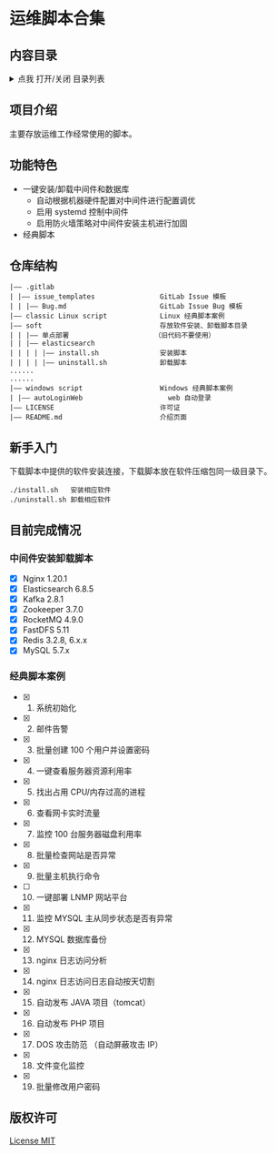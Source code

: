 <p align="center">
  <h1>运维脚本合集</h1>
</p>
<span id="nav-1"></span>

## 内容目录

<details>
  <summary>点我 打开/关闭 目录列表</summary>

- [内容目录](#内容目录)
- [项目介绍](#项目介绍)
- [功能特色](#功能特色)
- [仓库结构](#仓库结构)
- [新手入门](#新手入门)
- [目前完成情况](#目前完成情况)
  - [中间件安装卸载脚本](#中间件安装卸载脚本)
  - [经典脚本案例](#经典脚本案例)
- [版权许可](#版权许可)

</details>

<span id="nav-2"></span>

## 项目介绍

主要存放运维工作经常使用的脚本。

<span id="nav-3"></span>

## 功能特色

- 一键安装/卸载中间件和数据库
  - 自动根据机器硬件配置对中间件进行配置调优
  - 启用 systemd 控制中间件
  - 启用防火墙策略对中间件安装主机进行加固
- 经典脚本

<span id="nav-4"></span>

## 仓库结构

```
|—— .gitlab                         
| |—— issue_templates                GitLab Issue 模板
| | |—— Bug.md                       GitLab Issue Bug 模板
|—— classic Linux script             Linux 经典脚本案例
|—— soft                             存放软件安装、卸载脚本目录
| | |—— 单点部署                     （旧代码不要使用）
| | |—— elasticsearch                
| | | | |—— install.sh               安装脚本
| | | | |—— uninstall.sh             卸载脚本
......
......
|—— windows script                   Windows 经典脚本案例
| |—— autoLoginWeb                     web 自动登录
|—— LICENSE                          许可证
|—— README.md                        介绍页面
```

## 新手入门

下载脚本中提供的软件安装连接，下载脚本放在软件压缩包同一级目录下。

```
./install.sh   安装相应软件
./uninstall.sh 卸载相应软件
```

<span id="nav-6"></span>

## 目前完成情况

### 中间件安装卸载脚本

- [x] Nginx 1.20.1  
- [x] Elasticsearch 6.8.5  
- [x] Kafka 2.8.1  
- [x] Zookeeper 3.7.0  
- [x] RocketMQ 4.9.0  
- [x] FastDFS 5.11  
- [x] Redis 3.2.8, 6.x.x  
- [x] MySQL 5.7.x  

### 经典脚本案例

- [x] 1. 系统初始化  
- [x] 2. 邮件告警  
- [x] 3. 批量创建 100 个用户并设置密码  
- [x] 4. 一键查看服务器资源利用率  
- [x] 5. 找出占用 CPU/内存过高的进程  
- [x] 6. 查看网卡实时流量  
- [x] 7. 监控 100 台服务器磁盘利用率  
- [x] 8. 批量检查网站是否异常  
- [x] 9. 批量主机执行命令  
- [ ] 10. 一键部署 LNMP 网站平台  
- [x] 11. 监控 MYSQL 主从同步状态是否有异常  
- [x] 12. MYSQL 数据库备份  
- [x] 13. nginx 日志访问分析  
- [x] 14. nginx 日志访问日志自动按天切割
- [x] 15. 自动发布 JAVA 项目（tomcat）  
- [x] 16. 自动发布 PHP 项目  
- [x] 17. DOS 攻击防范 （自动屏蔽攻击 IP）  
- [x] 18. 文件变化监控  
- [x] 19. 批量修改用户密码


<span id="nav-7"></span>

## 版权许可

[License MIT](LICENSE)
